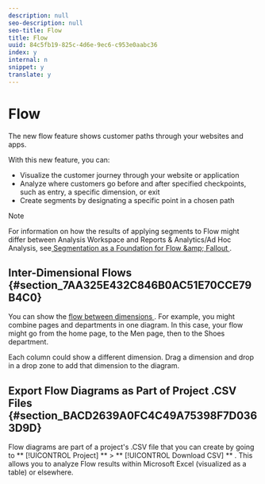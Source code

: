 ```yaml
---
description: null
seo-description: null
seo-title: Flow
title: Flow
uuid: 84c5fb19-825c-4d6e-9ec6-c953e0aabc36
index: y
internal: n
snippet: y
translate: y
---
```


# Flow

The new flow feature shows customer paths through your websites and apps. 

With this new feature, you can: 


* Visualize the customer journey through your website or application
* Analyze where customers go before and after specified checkpoints, such as entry, a specific dimension, or exit
* Create segments by designating a specific point in a chosen path


>[!NOTE]
>
>For information on how the results of applying segments to Flow might differ between Analysis Workspace and Reports &amp; Analytics/Ad Hoc Analysis, see[ Segmentation as a Foundation for Flow &amp;amp; Fallout ](../../analysis_workspace_bucket/freeform-analysis-visualizations/fallout_flow.md#section_654F37A398C24DDDB1552A543EE29AA9). 


## Inter-Dimensional Flows {#section_7AA325E432C846B0AC51E70CCE79B4C0}

You can show the [ flow between dimensions ](../../analysis_workspace_bucket/freeform-analysis-visualizations/flow/multi-dimensional-flow.md#concept_7D1D66E9D34D4C52902C8E2D92658B27). For example, you might combine pages and departments in one diagram. In this case, your flow might go from the home page, to the Men page, then to the Shoes department. 

Each column could show a different dimension. Drag a dimension and drop in a drop zone to add that dimension to the diagram. 

## Export Flow Diagrams as Part of Project .CSV Files {#section_BACD2639A0FC4C49A75398F7D0363D9D}

Flow diagrams are part of a project's .CSV file that you can create by going to  ** [!UICONTROL  Project] ** > ** [!UICONTROL  Download CSV] ** . This allows you to analyze Flow results within Microsoft Excel (visualized as a table) or elsewhere. 

